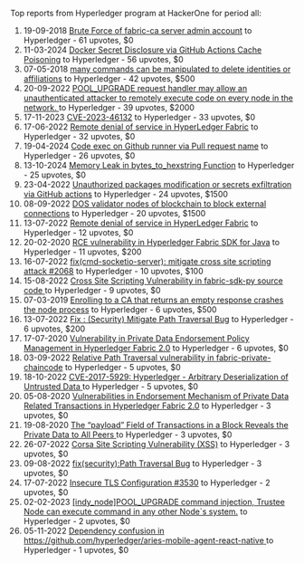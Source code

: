 Top reports from Hyperledger program at HackerOne for period all:

1. 19-09-2018 [Brute Force of fabric-ca server admin account](https://hackerone.com/reports/411364) to Hyperledger - 61 upvotes, $0
2. 11-03-2024 [Docker Secret Disclosure via GitHub Actions Cache Poisoning](https://hackerone.com/reports/2410111) to Hyperledger - 56 upvotes, $0
3. 07-05-2018 [many commands can be manipulated to delete identities or affiliations](https://hackerone.com/reports/348090) to Hyperledger - 42 upvotes, $500
4. 20-09-2022 [POOL_UPGRADE request handler may allow an unauthenticated attacker to remotely execute code on every node in the network. ](https://hackerone.com/reports/1705717) to Hyperledger - 39 upvotes, $2000
5. 17-11-2023 [CVE-2023-46132](https://hackerone.com/reports/2255968) to Hyperledger - 33 upvotes, $0
6. 17-06-2022 [Remote denial of service in  HyperLedger Fabric](https://hackerone.com/reports/1604951) to Hyperledger - 32 upvotes, $0
7. 19-04-2024 [Code exec on Github runner via Pull request name](https://hackerone.com/reports/2471956) to Hyperledger - 26 upvotes, $0
8. 13-10-2024 [Memory Leak in bytes_to_hexstring Function](https://hackerone.com/reports/2779070) to Hyperledger - 25 upvotes, $0
9. 23-04-2022 [Unauthorized packages modification or secrets exfiltration via GitHub actions](https://hackerone.com/reports/1548870) to Hyperledger - 24 upvotes, $1500
10. 08-09-2022 [DOS validator nodes of blockchain to block external connections](https://hackerone.com/reports/1695472) to Hyperledger - 20 upvotes, $1500
11. 13-07-2022 [Remote denial of service in HyperLedger Fabric](https://hackerone.com/reports/1635854) to Hyperledger - 12 upvotes, $0
12. 20-02-2020 [RCE vulnerability in Hyperledger Fabric SDK for Java](https://hackerone.com/reports/801370) to Hyperledger - 11 upvotes, $200
13. 16-07-2022 [fix(cmd-socketio-server): mitigate cross site scripting attack #2068](https://hackerone.com/reports/1638984) to Hyperledger - 10 upvotes, $100
14. 15-08-2022 [Cross Site Scripting Vulnerability in fabric-sdk-py source code ](https://hackerone.com/reports/1670187) to Hyperledger - 9 upvotes, $0
15. 07-03-2019 [Enrolling to a CA that returns an empty response crashes the node process](https://hackerone.com/reports/506412) to Hyperledger - 6 upvotes, $500
16. 13-07-2022 [Fix : (Security) Mitigate Path Traversal Bug](https://hackerone.com/reports/1635321) to Hyperledger - 6 upvotes, $200
17. 17-07-2020 [Vulnerability in Private Data Endorsement Policy Management in Hyperledger Fabric 2.0](https://hackerone.com/reports/926222) to Hyperledger - 6 upvotes, $0
18. 03-09-2022 [Relative Path Traversal vulnerability in fabric-private-chaincode](https://hackerone.com/reports/1690377) to Hyperledger - 5 upvotes, $0
19. 18-10-2022 [CVE-2017-5929: Hyperledger - Arbitrary Deserialization of Untrusted Data ](https://hackerone.com/reports/1739099) to Hyperledger - 5 upvotes, $0
20. 05-08-2020 [Vulnerabilities in Endorsement Mechanism of Private Data Related Transactions in Hyperledger Fabric 2.0](https://hackerone.com/reports/951623) to Hyperledger - 3 upvotes, $0
21. 19-08-2020 [The “payload” Field of Transactions in a Block Reveals the Private Data to All Peers ](https://hackerone.com/reports/962705) to Hyperledger - 3 upvotes, $0
22. 26-07-2022 [Corsa Site Scripting Vulnerability (XSS)](https://hackerone.com/reports/1650210) to Hyperledger - 3 upvotes, $0
23. 09-08-2022 [fix(security):Path Traversal Bug](https://hackerone.com/reports/1664244) to Hyperledger - 3 upvotes, $0
24. 17-07-2022 [Insecure TLS Configuration #3530](https://hackerone.com/reports/1639423) to Hyperledger - 2 upvotes, $0
25. 02-02-2023 [[indy_node]POOL_UPGRADE command injection, Trustee Node can execute command in any other Node`s system.](https://hackerone.com/reports/1859592) to Hyperledger - 2 upvotes, $0
26. 05-11-2022 [Dependency confusion in https://github.com/hyperledger/aries-mobile-agent-react-native ](https://hackerone.com/reports/1763343) to Hyperledger - 1 upvotes, $0
